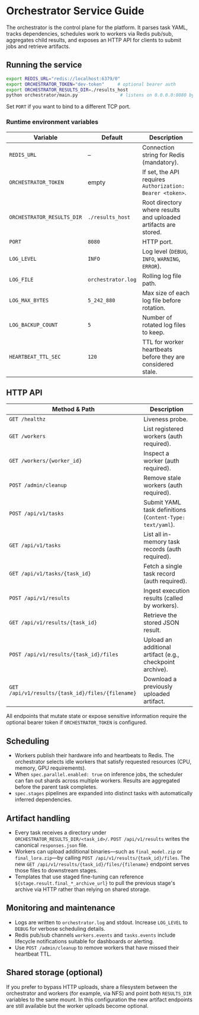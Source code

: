 # Orchestrator Service Guide

The orchestrator is the control plane for the platform. It parses task YAML,
tracks dependencies, schedules work to workers via Redis pub/sub, aggregates
child results, and exposes an HTTP API for clients to submit jobs and retrieve
artifacts.

## Running the service
```bash
export REDIS_URL="redis://localhost:6379/0"
export ORCHESTRATOR_TOKEN="dev-token"     # optional bearer auth
export ORCHESTRATOR_RESULTS_DIR=./results_host
python orchestrator/main.py                # listens on 0.0.0.0:8080 by default
```
Set `PORT` if you want to bind to a different TCP port.

### Runtime environment variables
| Variable | Default | Description |
|----------|---------|-------------|
| `REDIS_URL` | – | Connection string for Redis (mandatory). |
| `ORCHESTRATOR_TOKEN` | empty | If set, the API requires `Authorization: Bearer <token>`. |
| `ORCHESTRATOR_RESULTS_DIR` | `./results_host` | Root directory where results and uploaded artifacts are stored. |
| `PORT` | `8080` | HTTP port. |
| `LOG_LEVEL` | `INFO` | Log level (`DEBUG`, `INFO`, `WARNING`, `ERROR`). |
| `LOG_FILE` | `orchestrator.log` | Rolling log file path. |
| `LOG_MAX_BYTES` | `5_242_880` | Max size of each log file before rotation. |
| `LOG_BACKUP_COUNT` | `5` | Number of rotated log files to keep. |
| `HEARTBEAT_TTL_SEC` | `120` | TTL for worker heartbeats before they are considered stale. |

## HTTP API
| Method & Path | Description |
|---------------|-------------|
| `GET /healthz` | Liveness probe. |
| `GET /workers` | List registered workers (auth required). |
| `GET /workers/{worker_id}` | Inspect a worker (auth required). |
| `POST /admin/cleanup` | Remove stale workers (auth required). |
| `POST /api/v1/tasks` | Submit YAML task definitions (`Content-Type: text/yaml`). |
| `GET /api/v1/tasks` | List all in-memory task records (auth required). |
| `GET /api/v1/tasks/{task_id}` | Fetch a single task record (auth required). |
| `POST /api/v1/results` | Ingest execution results (called by workers). |
| `GET /api/v1/results/{task_id}` | Retrieve the stored JSON result. |
| `POST /api/v1/results/{task_id}/files` | Upload an additional artifact (e.g., checkpoint archive). |
| `GET /api/v1/results/{task_id}/files/{filename}` | Download a previously uploaded artifact. |

All endpoints that mutate state or expose sensitive information require the
optional bearer token if `ORCHESTRATOR_TOKEN` is configured.

## Scheduling
- Workers publish their hardware info and heartbeats to Redis. The orchestrator
  selects idle workers that satisfy requested resources (CPU, memory, GPU
  requirements).
- When `spec.parallel.enabled: true` on inference jobs, the scheduler can fan
  out shards across multiple workers. Results are aggregated before the parent
  task completes.
- `spec.stages` pipelines are expanded into distinct tasks with automatically
  inferred dependencies.

## Artifact handling
- Every task receives a directory under `ORCHESTRATOR_RESULTS_DIR/<task_id>/`.
  `POST /api/v1/results` writes the canonical `responses.json` file.
- Workers can upload additional binaries—such as `final_model.zip` or
  `final_lora.zip`—by calling `POST /api/v1/results/{task_id}/files`. The new
  `GET /api/v1/results/{task_id}/files/{filename}` endpoint serves those files to
  downstream stages.
- Templates that use staged fine-tuning can reference
  `${stage.result.final_*_archive_url}` to pull the previous stage's archive via
  HTTP rather than relying on shared storage.

## Monitoring and maintenance
- Logs are written to `orchestrator.log` and stdout. Increase `LOG_LEVEL`
  to `DEBUG` for verbose scheduling details.
- Redis pub/sub channels `workers.events` and `tasks.events` include lifecycle
  notifications suitable for dashboards or alerting.
- Use `POST /admin/cleanup` to remove workers that have missed their heartbeat
  TTL.

## Shared storage (optional)
If you prefer to bypass HTTP uploads, share a filesystem between the
orchestrator and workers (for example, via NFS) and point both `RESULTS_DIR`
variables to the same mount. In this configuration the new artifact endpoints
are still available but the worker uploads become optional.
